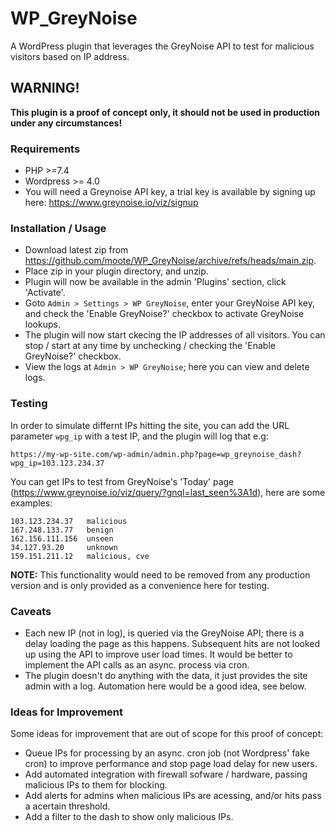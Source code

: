 # WP_GreyNoise
A WordPress plugin that leverages the GreyNoise API to test for malicious visitors based on IP address.

## WARNING!

**This plugin is a proof of concept only, it should not be used in production under any circumstances!**

### Requirements

- PHP >=7.4
- Wordpress >= 4.0
- You will need a Greynoise API key, a trial key is available by signing up here: https://www.greynoise.io/viz/signup

### Installation / Usage

- Download latest zip from https://github.com/moote/WP_GreyNoise/archive/refs/heads/main.zip.
- Place zip in your plugin directory, and unzip.
- Plugin will now be available in the admin 'Plugins' section, click 'Activate'.
- Goto `Admin > Settings > WP GreyNoise`, enter your GreyNoise API key, and check the 'Enable GreyNoise?' checkbox to activate GreyNoise lookups.
- The plugin will now start ckecing the IP addresses of all visitors. You can stop / start at any time by unchecking / checking the 'Enable GreyNoise?' checkbox.
- View the logs at `Admin > WP GreyNoise`; here you can view and delete logs.

### Testing

In order to simulate differnt IPs hitting the site, you can add the URL parameter `wpg_ip` with a test IP, and the plugin will log that e.g:

`https://my-wp-site.com/wp-admin/admin.php?page=wp_greynoise_dash?wpg_ip=103.123.234.37`

You can get IPs to test from GreyNoise's 'Today' page (https://www.greynoise.io/viz/query/?gnql=last_seen%3A1d), here are some examples:

```
103.123.234.37   malicious
167.248.133.77   benign
162.156.111.156  unseen
34.127.93.20     unknown
159.151.211.12   malicious, cve
```

**NOTE:** This functionality would need to be removed from any production version and is only provided as a convenience here for testing.

### Caveats

- Each new IP (not in log), is queried via the GreyNoise API; there is a delay loading the page as this happens. Subsequent hits are not looked up using the API to improve user load times. It would be better to implement the API calls as an async. process via cron.
- The plugin doesn't do anything with the data, it just provides the site admin with a log. Automation here would be a good idea, see below.

### Ideas for Improvement

Some ideas for improvement that are out of scope for this proof of concept:

- Queue IPs for processing by an async. cron job (not Wordpress' fake cron) to improve performance and stop page load delay for new users. 
- Add automated integration with firewall sofware / hardware, passing malicious IPs to them for blocking.
- Add alerts for admins when malicious IPs are acessing, and/or hits pass a acertain threshold.
- Add a filter to the dash to show only malicious IPs.
